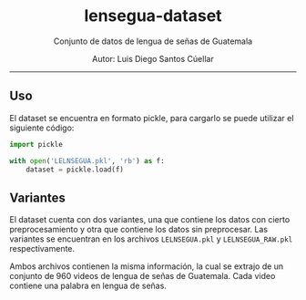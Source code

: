 <h1 align="center">
lensegua-dataset
</h1>

<p align="center">Conjunto de datos de lengua de señas de Guatemala</p>
<p align="center">Autor: Luis Diego Santos Cúellar</p>

<hr />

## Uso
El dataset se encuentra en formato pickle, para cargarlo se puede utilizar el siguiente código:

```python
import pickle

with open('LELNSEGUA.pkl', 'rb') as f:
    dataset = pickle.load(f)
```

## Variantes
El dataset cuenta con dos variantes, una que contiene los datos con cierto preprocesamiento y otra que contiene los datos sin preprocesar. Las variantes se encuentran en los archivos `LELNSEGUA.pkl` y `LELNSEGUA_RAW.pkl` respectivamente. 

Ambos archivos contienen la misma información, la cual se extrajo de un conjunto de 960 videos de lengua de señas de Guatemala. Cada video contiene una palabra en lengua de señas.

